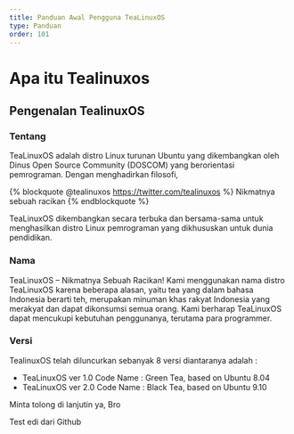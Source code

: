 ```yaml
---
title: Panduan Awal Pengguna TeaLinuxOS
type: Panduan
order: 101
---
```


# Apa itu Tealinuxos

## Pengenalan TealinuxOS

### Tentang

TeaLinuxOS adalah distro Linux turunan Ubuntu yang dikembangkan oleh Dinus Open Source Community (DOSCOM) yang berorientasi pemrograman. Dengan menghadirkan filosofi,

{% blockquote @tealinuxos https://twitter.com/tealinuxos %}
Nikmatnya sebuah racikan
{% endblockquote %}

TeaLinuxOS dikembangkan secara terbuka dan bersama-sama untuk menghasilkan distro Linux pemrograman yang dikhususkan untuk dunia pendidikan.

### Nama

TeaLinuxOS – Nikmatnya Sebuah Racikan!
Kami menggunakan nama distro TeaLinuxOS karena beberapa alasan, yaitu tea yang dalam bahasa Indonesia berarti teh, merupakan minuman khas rakyat Indonesia yang merakyat dan dapat dikonsumsi semua orang. Kami berharap TeaLinuxOS dapat mencukupi kebutuhan penggunanya, terutama para programmer.

### Versi

TealinuxOS telah diluncurkan sebanyak 8 versi diantaranya adalah :

* TeaLinuxOS ver 1.0 Code Name : Green Tea, based on Ubuntu 8.04
* TeaLinuxOS ver 2.0 Code Name : Black Tea, based on Ubuntu 9.10

Minta tolong di lanjutin ya, Bro

Test edi dari Github
